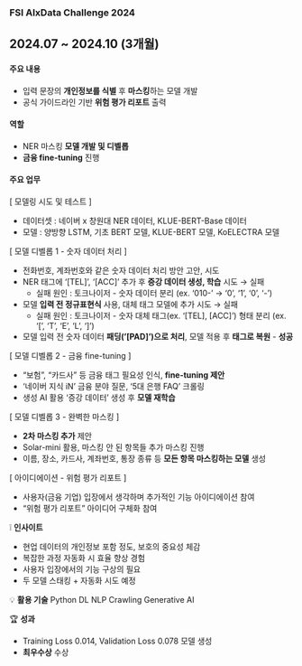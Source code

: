 ### FSI AIxData Challenge 2024
  2024.07 ~ 2024.10 (3개월)
--------

#### 주요 내용
- 입력 문장의 **개인정보를 식별** 후 **마스킹**하는 모델 개발
- 공식 가이드라인 기반 **위험 평가 리포트** 출력

#### 역할
- NER 마스킹 **모델 개발 및 디벨롭**
- **금융 fine-tuning** 진행

#### 주요 업무 
[ 모델링 시도 및 테스트 ]
- 데이터셋 : 네이버 x 창원대 NER 데이터, KLUE-BERT-Base 데이터
- 모델 : 양방향 LSTM, 기초 BERT 모델, KLUE-BERT 모델, KoELECTRA 모델

[ 모델 디벨롭 1 - 숫자 데이터 처리 ]
- 전화번호, 계좌번호와 같은 숫자 데이터 처리 방안 고안, 시도
- NER 태그에 ‘[TEL]’, ‘[ACC]’ 추가 후 **증강 데이터 생성, 학습** 시도 → 실패
    - 실패 원인 : 토크나이저 - 숫자 데이터 분리 (ex. ‘010-’ → ‘0’, ‘1’, ‘0’, ‘-’)
- 모델 **입력 전 정규표현식** 사용, 대체 태그 모델에 추가 시도 → 실패
    - 실패 원인 : 토크나이저 - 숫자 대체 태그(ex. ‘[TEL], [ACC]’) 형태 분리 (ex. ‘[’, ‘T’, ‘E’, ‘L’, ‘]’)
- 모델 입력 전 숫자 데이터 **패딩(’[PAD]’)으로 처리**, 모델 적용 후 **태그로 복원** - **성공**

[ 모델 디벨롭 2 - 금융 fine-tuning ]

- “보험”, “카드사” 등 금융 태그 필요성 인식, **fine-tuning 제안**
- ‘네이버 지식 iN’ 금융 분야 질문, ‘5대 은행 FAQ’ 크롤링
- 생성 AI 활용 ‘증강 데이터’ 생성 후 **모델 재학습**

[ 모델 디벨롭 3 - 완벽한 마스킹 ]

- **2차 마스킹 추가** 제안
- Solar-mini 활용, 마스킹 안 된 항목들 추가 마스킹 진행
- 이름, 장소, 카드사, 계좌번호, 통장 종류 등 **모든 항목 마스킹하는 모델** 생성

[ 아이디에이션 - 위험 평가 리포트 ]

- 사용자(금융 기업) 입장에서 생각하며 추가적인 기능 아이디에이션 참여
- “위험 평가 리포트” 아이디어 구체화 참여

❕ **인사이트** 

- 현업 데이터의 개인정보 포함 정도, 보호의 중요성 체감
- 복잡한 과정 자동화 시 효율 향상 경험
- 사용자 입장에서의 기능 구상의 필요
- 두 모델 스태킹 + 자동화 시도 예정

💡 **활용 기술** 
 Python    DL    NLP    Crawling    Generative AI 

🏆 **성과**

- Training Loss 0.014, Validation Loss 0.078 모델 생성
- **최우수상** 수상
